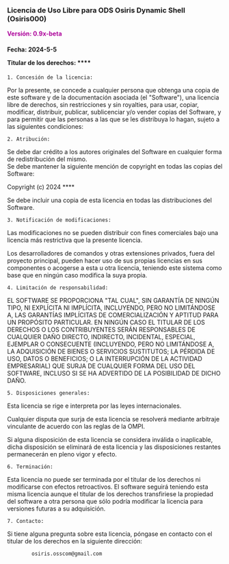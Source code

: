 <h3>Licencia de Uso Libre para ODS Osiris Dynamic Shell (Osiris000)   </h3>
<b style="color:#ad049b;">Versión: 0.9x-beta   </b> 
<h4>
Fecha: 2024-5-5   

Titular de los derechos: ****     
</h4>  

	1. Concesión de la licencia:   

Por la presente, se concede a cualquier persona que obtenga una copia de este software y de la documentación asociada (el "Software"), una licencia libre de derechos, sin restricciones y sin royalties, para usar, copiar, modificar, distribuir, publicar, sublicenciar y/o vender copias del Software, y para permitir que las personas a las que se les distribuya lo hagan, sujeto a las siguientes condiciones:    

	2. Atribución:    

Se debe dar crédito a los autores originales del Software en cualquier forma de redistribución del mismo.   
Se debe mantener la siguiente mención de copyright en todas las copias del Software:   

Copyright (c) 2024 ****   

Se debe incluir una copia de esta licencia en todas las distribuciones del Software.   

	3. Notificación de modificaciones:   

Las modificaciones no se pueden distribuir con fines comerciales bajo una licencia más restrictiva que la presente licencia. 

Los desarrolladores de comandos y otras extensiones privados, fuera del proyecto principal, pueden hacer uso de sus propias licencias en sus componentes o acogerse a esta u otra licencia, teniendo este sistema como base que en ningún caso modifica la suya propia.   


	4. Limitación de responsabilidad:   

EL SOFTWARE SE PROPORCIONA "TAL CUAL", SIN GARANTÍA DE NINGÚN TIPO, NI EXPLÍCITA NI IMPLÍCITA, INCLUYENDO, PERO NO LIMITÁNDOSE A, LAS GARANTÍAS IMPLÍCITAS DE COMERCIALIZACIÓN Y APTITUD PARA UN PROPÓSITO PARTICULAR. EN NINGÚN CASO EL TITULAR DE LOS DERECHOS O LOS CONTRIBUYENTES SERÁN RESPONSABLES DE CUALQUIER DAÑO DIRECTO, INDIRECTO, INCIDENTAL, ESPECIAL, EJEMPLAR O CONSECUENTE (INCLUYENDO, PERO NO LIMITÁNDOSE A, LA ADQUISICIÓN DE BIENES O SERVICIOS SUSTITUTOS; LA PÉRDIDA DE USO, DATOS O BENEFICIOS; O LA INTERRUPCIÓN DE LA ACTIVIDAD EMPRESARIAL) QUE SURJA DE CUALQUIER FORMA DEL USO DEL SOFTWARE, INCLUSO SI SE HA ADVERTIDO DE LA POSIBILIDAD DE DICHO DAÑO.   

	5. Disposiciones generales:   

Esta licencia se rige e interpreta por las leyes internacionales.   

Cualquier disputa que surja de esta licencia se resolverá mediante arbitraje vinculante de acuerdo con las reglas de la OMPI.   

Si alguna disposición de esta licencia se considera inválida o inaplicable, dicha disposición se eliminará de esta licencia y las disposiciones restantes permanecerán en pleno vigor y efecto.   

	6. Terminación:    

Esta licencia no puede ser terminada por el titular de los derechos ni modificarse con efectos retroactivos. El software seguirá teniendo esta misma licencia aunque el titular de los derechos transfiriese la propiedad del software a otra persona que sólo podría modificar la licencia para versiones futuras a su adquisición.     

	7. Contacto:   

Si tiene alguna pregunta sobre esta licencia, póngase en contacto con el titular de los derechos en la siguiente dirección:   

			osiris.osscom@gmail.com   


